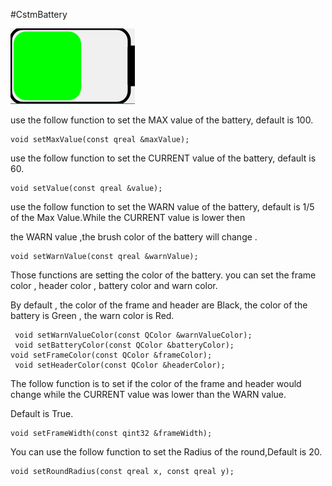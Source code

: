 #CstmBattery

![CstmBattery](../IMAGE/CstmRoundBattery.png)


 <p> use the follow function to set the MAX value of the battery, default is 100.

	void setMaxValue(const qreal &maxValue);
 <p>
 <p> use the follow function to set the CURRENT value of the battery, default is 60.

	void setValue(const qreal &value);
 <p>
 <p> use the follow function to set the WARN value of the battery, default is 1/5 of the Max Value.While the CURRENT value is lower then
 <p> the WARN value ,the brush color of the battery will change .

	void setWarnValue(const qreal &warnValue);
 <p>
 <p> Those functions are setting the color of the battery.  you can set the frame color , header color , battery color and warn color.
 <p> By default , the color of the frame and header are Black, the color of the battery is Green , the warn color is Red.

	 void setWarnValueColor(const QColor &warnValueColor);
	 void setBatteryColor(const QColor &batteryColor);
	void setFrameColor(const QColor &frameColor);
	 void setHeaderColor(const QColor &headerColor);
 <p>
 <p> The follow function is to set if the color of the frame and header would change while the CURRENT value was lower than the WARN value.
 <p> Default is True.

	void setFrameWidth(const qint32 &frameWidth);
<p> You can use the follow function to set the Radius of the round,Default is 20.

	void setRoundRadius(const qreal x, const qreal y);
